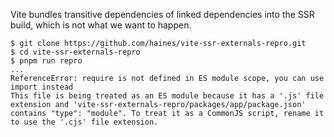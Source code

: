Vite bundles transitive dependencies of linked dependencies into the SSR build, which is not what we want to happen.

```console
$ git clone https://github.com/haines/vite-ssr-externals-repro.git
$ cd vite-ssr-externals-repro
$ pnpm run repro
...
ReferenceError: require is not defined in ES module scope, you can use import instead
This file is being treated as an ES module because it has a '.js' file extension and 'vite-ssr-externals-repro/packages/app/package.json' contains "type": "module". To treat it as a CommonJS script, rename it to use the '.cjs' file extension.
```
